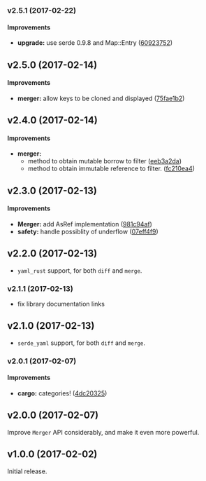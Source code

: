 <a name="v2.5.1"></a>
### v2.5.1 (2017-02-22)


#### Improvements

* **upgrade:**  use serde 0.9.8 and Map::Entry ([60923752](https://github.com/Byron/treediff-rs/commit/6092375279e6fe184c8b457f0e6eb5a9f7f05d3b))



<a name="v2.5.0"></a>
## v2.5.0 (2017-02-14)


#### Improvements

* **merger:**  allow keys to be cloned and displayed ([75fae1b2](https://github.com/Byron/treediff-rs/commit/75fae1b2c30b9ce42012f1c9d63118e0443b9b6f))



<a name="v2.4.0"></a>
## v2.4.0 (2017-02-14)


#### Improvements

* **merger:**
  *  method to obtain mutable borrow to filter ([eeb3a2da](https://github.com/Byron/treediff-rs/commit/eeb3a2da52c22d7e820fe3a40c74e55a2431ff9e))
  *  method to obtain immutable reference to filter. ([fc210ea4](https://github.com/Byron/treediff-rs/commit/fc210ea42354be6e8febcd210bd9630040bd357d))



<a name="v2.3.0"></a>
## v2.3.0 (2017-02-13)


#### Improvements

* **Merger:**  add AsRef implementation ([981c94af](https://github.com/Byron/treediff-rs/commit/981c94afe98cd1da11aed290562ebe4a1e7a60cc))
* **safety:**  handle possiblity of underflow ([07eff4f9](https://github.com/Byron/treediff-rs/commit/07eff4f93816bc10d4b0d5d98bcaef03741ee2c0))



<a name="v2.2.0"></a>
## v2.2.0 (2017-02-13)

* `yaml_rust` support, for both `diff` and `merge`.

<a name="v2.1.1"></a>
### v2.1.1 (2017-02-13)

* fix library documentation links

<a name="v2.1.0"></a>
## v2.1.0 (2017-02-13)

* `serde_yaml` support, for both `diff` and `merge`.


<a name="v2.0.1"></a>
### v2.0.1 (2017-02-07)


#### Improvements

* **cargo:**  categories! ([4dc20325](https://github.com/Byron/treediff-rs/commit/4dc2032561593cee1a41f2371396fade9687906c))



<a name=""></a>
##  v2.0.0 (2017-02-07)

Improve `Merger` API considerably, and make it even more powerful.

##  v1.0.0 (2017-02-02)

Initial release.